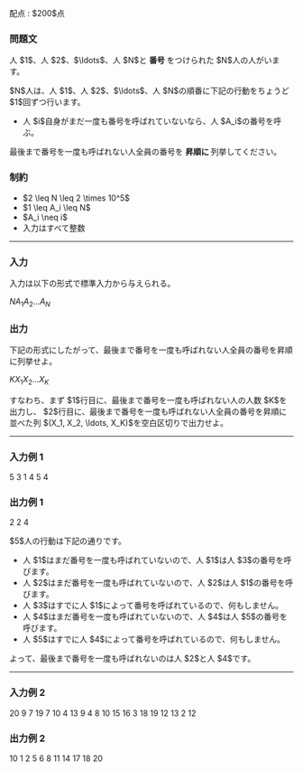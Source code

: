 
<div>

<span>

<span>

<p>
配点 : $200$点
</p>

<div>

<section>

### **問題文**

<p>
人 $1$、人 $2$、$\ldots$、人 $N$と
<strong>
番号
</strong>
をつけられた $N$人の人がいます。
</p>

<p>
$N$人は、人 $1$、人 $2$、$\ldots$、人 $N$の順番に下記の行動をちょうど $1$回ずつ行います。
</p>

<ul>

<li>
人 $i$自身がまだ一度も番号を呼ばれていないなら、人 $A_i$の番号を呼ぶ。
</li>

</ul>

<p>
最後まで番号を一度も呼ばれない人全員の番号を
<strong>
昇順に
</strong>
列挙してください。
</p>

</section>

</div>

<div>

<section>

### **制約**

<ul>

<li>
$2 \leq N \leq 2 \times 10^5$
</li>

<li>
$1 \leq A_i \leq N$
</li>

<li>
$A_i \neq i$
</li>

<li>
入力はすべて整数
</li>

</ul>

</section>

</div>

---

<div>

<div>

<section>

### **入力**

<p>
入力は以下の形式で標準入力から与えられる。
</p>

<div>

$N$$A_1$$A_2$$\ldots$$A_N$
</div>

</section>

</div>

<div>

<section>

### **出力**

<p>
下記の形式にしたがって、最後まで番号を一度も呼ばれない人全員の番号を昇順に列挙せよ。
</p>

<div>

$K$$X_1$$X_2$$\ldots$$X_K$
</div>

<p>
すなわち、まず $1$行目に、最後まで番号を一度も呼ばれない人の人数 $K$を出力し、
$2$行目に、最後まで番号を一度も呼ばれない人全員の番号を昇順に並べた列 $(X_1, X_2, \ldots, X_K)$を空白区切りで出力せよ。
</p>

</section>

</div>

</div>

---

<div>

<section>

### **入力例 1**

<div>

5
3 1 4 5 4

</div>

</section>

</div>

<div>

<section>

### **出力例 1**

<div>

2
2 4

</div>

<p>
$5$人の行動は下記の通りです。
</p>

<ul>

<li>
人 $1$はまだ番号を一度も呼ばれていないので、人 $1$は人 $3$の番号を呼びます。
</li>

<li>
人 $2$はまだ番号を一度も呼ばれていないので、人 $2$は人 $1$の番号を呼びます。
</li>

<li>
人 $3$はすでに人 $1$によって番号を呼ばれているので、何もしません。
</li>

<li>
人 $4$はまだ番号を一度も呼ばれていないので、人 $4$は人 $5$の番号を呼びます。
</li>

<li>
人 $5$はすでに人 $4$によって番号を呼ばれているので、何もしません。
</li>

</ul>

<p>
よって、最後まで番号を一度も呼ばれないのは人 $2$と人 $4$です。
</p>

</section>

</div>

---

<div>

<section>

### **入力例 2**

<div>

20
9 7 19 7 10 4 13 9 4 8 10 15 16 3 18 19 12 13 2 12

</div>

</section>

</div>

<div>

<section>

### **出力例 2**

<div>

10
1 2 5 6 8 11 14 17 18 20

</div>

</section>

</div>

</span>

</span>

</div>
